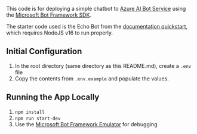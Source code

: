 This code is for deploying a simple chatbot to [Azure AI Bot Service](https://azure.microsoft.com/en-us/products/ai-services/ai-bot-service) using the [Microsoft Bot Framework SDK](https://learn.microsoft.com/en-us/azure/bot-service/index-bf-sdk?view=azure-bot-service-4.0).

The starter code used is the Echo Bot from the [documentation quickstart](https://learn.microsoft.com/en-us/azure/bot-service/bot-service-quickstart-create-bot?view=azure-bot-service-4.0&tabs=javascript%2Cvs), which requires NodeJS v16 to run properly.

## Initial Configuration
1. In the root directory (same directory as this README.md), create a `.env` file
2. Copy the contents from `.env.example` and populate the values.

## Running the App Locally
1. `npm install`
2. `npm run start-dev`
3. Use the [Microsoft Bot Framework Emulator](https://learn.microsoft.com/en-us/azure/bot-service/bot-service-debug-emulator?view=azure-bot-service-4.0&tabs=javascript) for debugging